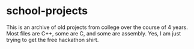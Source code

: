 # school-projects
This is an archive of old projects from college over the course of 4 years. Most files are C++, some are C, and some are assembly. Yes, I am just trying to get the free hackathon shirt.